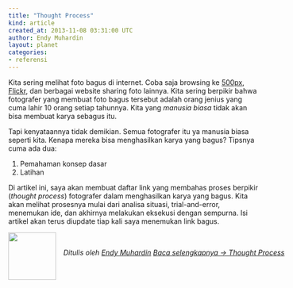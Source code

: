 ```yaml
---
title: "Thought Process"
kind: article
created_at: 2013-11-08 03:31:00 UTC
author: Endy Muhardin
layout: planet
categories:
- referensi
---
```

<p>Kita sering melihat foto bagus di internet. Coba saja browsing ke <a href="http://www.500px.com">500px</a>, <a href="http://www.flickr.com">Flickr</a>, dan berbagai website sharing foto lainnya. Kita sering berpikir bahwa fotografer yang membuat foto bagus tersebut adalah orang jenius yang cuma lahir 10 orang setiap tahunnya. Kita yang <em>manusia biasa</em> tidak akan bisa membuat karya sebagus itu.</p>

<p>Tapi kenyataannya tidak demikian. Semua fotografer itu ya manusia biasa seperti kita. Kenapa mereka bisa menghasilkan karya yang bagus? Tipsnya cuma ada dua:</p>

<ol>
<li>Pemahaman konsep dasar</li>
<li>Latihan</li>
</ol>


<p>Di artikel ini, saya akan membuat daftar link yang membahas proses berpikir (<em>thought process</em>) fotografer dalam menghasilkan karya yang bagus. Kita akan melihat prosesnya mulai dari analisa situasi, trial-and-error, menemukan ide, dan akhirnya melakukan eksekusi dengan sempurna. Isi artikel akan terus diupdate tiap kali saya menemukan link bagus.</p>


<div class="author">
  <img src="http://www.gravatar.com/avatar/33bea1d5cc52ee2a2b9ddadafb08f332.png" style="width: 96px; height: 96;">
  <span style="position: absolute; padding: 32px 15px;">
    <i>Ditulis oleh <a href="http://about.me/endy.muhardin">Endy Muhardin</a> 
    <a class="more-link" href="http://rana.endy.muhardin.com/proses/thought-process/">Baca selengkapnya &rarr; Thought Process</a></i>
  </span>
</div>
